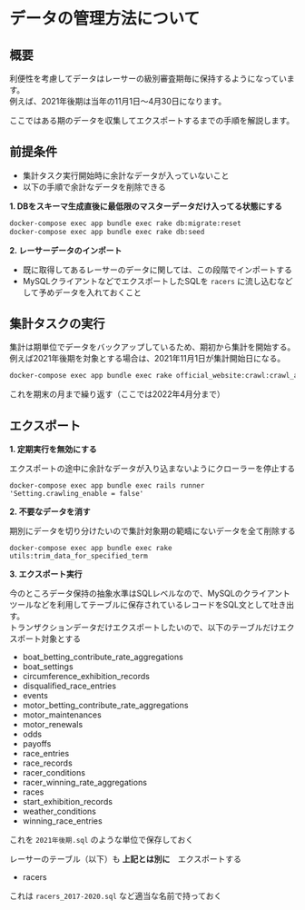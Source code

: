 # データの管理方法について

## 概要

利便性を考慮してデータはレーサーの級別審査期毎に保持するようになっています。  
例えば、2021年後期は当年の11月1日～4月30日になります。

ここではある期のデータを収集してエクスポートするまでの手順を解説します。

## 前提条件

- 集計タスク実行開始時に余計なデータが入っていないこと
- 以下の手順で余計なデータを削除できる

**1. DBをスキーマ生成直後に最低限のマスターデータだけ入ってる状態にする**

```bash
docker-compose exec app bundle exec rake db:migrate:reset
docker-compose exec app bundle exec rake db:seed
```

**2. レーサーデータのインポート**

- 既に取得してあるレーサーのデータに関しては、この段階でインポートする
- MySQLクライアントなどでエクスポートしたSQLを `racers` に流し込むなどして予めデータを入れておくこと

## 集計タスクの実行

集計は期単位でデータをバックアップしているため、期初から集計を開始する。
例えば2021年後期を対象とする場合は、2021年11月1日が集計開始日になる。

```bash
docker-compose exec app bundle exec rake official_website:crawl:crawl_all_data_of_a_month YEAR=2021 MONTH=11
```

これを期末の月まで繰り返す（ここでは2022年4月分まで）

## エクスポート

**1. 定期実行を無効にする**

エクスポートの途中に余計なデータが入り込まないようにクローラーを停止する

```irb
docker-compose exec app bundle exec rails runner 'Setting.crawling_enable = false'
```

**2. 不要なデータを消す**

期別にデータを切り分けたいので集計対象期の範疇にないデータを全て削除する

```irb
docker-compose exec app bundle exec rake utils:trim_data_for_specified_term
```

**3. エクスポート実行**

今のところデータ保持の抽象水準はSQLレベルなので、MySQLのクライアントツールなどを利用してテーブルに保存されているレコードをSQL文として吐き出す。  
トランザクションデータだけエクスポートしたいので、以下のテーブルだけエクスポート対象とする

- boat_betting_contribute_rate_aggregations
- boat_settings
- circumference_exhibition_records
- disqualified_race_entries
- events
- motor_betting_contribute_rate_aggregations
- motor_maintenances
- motor_renewals
- odds
- payoffs
- race_entries
- race_records
- racer_conditions
- racer_winning_rate_aggregations
- races
- start_exhibition_records
- weather_conditions
- winning_race_entries

これを `2021年後期.sql` のような単位で保存しておく

レーサーのテーブル（以下）も **上記とは別に**　エクスポートする

- racers

これは `racers_2017-2020.sql` など適当な名前で持っておく
